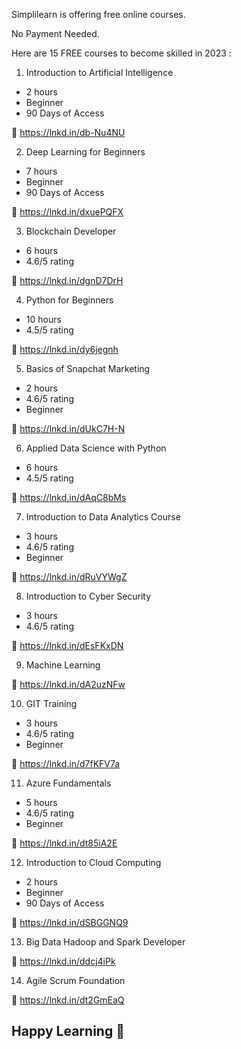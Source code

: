 Simplilearn is offering free online courses.

No Payment Needed.

Here are 15 FREE courses to become skilled in 2023 :

1. Introduction to Artificial Intelligence
- 2 hours
- Beginner
- 90 Days of Access

🔗 https://lnkd.in/db-Nu4NU

2. Deep Learning for Beginners
- 7 hours
- Beginner
- 90 Days of Access

🔗 https://lnkd.in/dxuePQFX

3. Blockchain Developer
- 6 hours
- 4.6/5 rating

🔗 https://lnkd.in/dgnD7DrH

4. Python for Beginners
- 10 hours
- 4.5/5 rating

🔗 https://lnkd.in/dy6jegnh

5. Basics of Snapchat Marketing
- 2 hours
- 4.6/5 rating
- Beginner

🔗 https://lnkd.in/dUkC7H-N

6. Applied Data Science with Python
- 6 hours
- 4.5/5 rating

🔗 https://lnkd.in/dAqC8bMs

7. Introduction to Data Analytics Course
- 3 hours
- 4.6/5 rating
- Beginner

🔗 https://lnkd.in/dRuVYWgZ

8. Introduction to Cyber Security
- 3 hours
- 4.6/5 rating

🔗 https://lnkd.in/dEsFKxDN

9. Machine Learning

🔗 https://lnkd.in/dA2uzNFw

10. GIT Training
- 3 hours
- 4.6/5 rating
- Beginner

🔗 https://lnkd.in/d7fKFV7a

11. Azure Fundamentals
- 5 hours
- 4.6/5 rating
- Beginner

🔗 https://lnkd.in/dt85iA2E

12. Introduction to Cloud Computing
- 2 hours
- Beginner
- 90 Days of Access

🔗 https://lnkd.in/dSBGGNQ9

13. Big Data Hadoop and Spark Developer

🔗 https://lnkd.in/ddcj4iPk

14. Agile Scrum Foundation

🔗 https://lnkd.in/dt2GmEaQ

Happy Learning 🌟
----------------------------------------------------------------------
